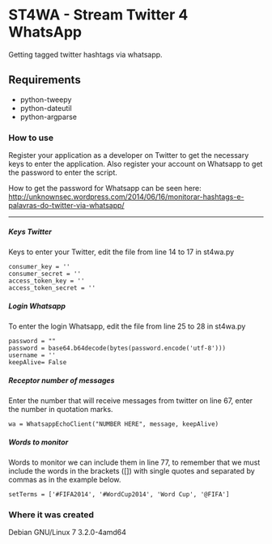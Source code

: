 ST4WA - Stream Twitter 4 WhatsApp
=====
Getting tagged twitter hashtags via whatsapp.

## Requirements ##

* python-tweepy
* python-dateutil
* python-argparse

### How to use ###

Register your application as a developer on Twitter to get the necessary keys to enter the application. 
Also register your account on Whatsapp to get the password to enter the script. 

How to get the password for Whatsapp can be seen here: 
http://unknownsec.wordpress.com/2014/06/16/monitorar-hashtags-e-palavras-do-twitter-via-whatsapp/

---

##### Keys Twitter #####

Keys to enter your Twitter, edit the file from line 14 to 17 in st4wa.py
```
consumer_key = ''                                          
consumer_secret = '' 
access_token_key = ''
access_token_secret = '' 
```

##### Login Whatsapp #####

To enter the login Whatsapp, edit the file from line 25 to 28 in st4wa.py

```
password = ""                                           
password = base64.b64decode(bytes(password.encode('utf-8')))
username = ''                                               
keepAlive= False                                            
```

##### Receptor number of messages #####

Enter the number that will receive messages from twitter on line 67, enter the number in quotation marks.

```
wa = WhatsappEchoClient("NUMBER HERE", message, keepAlive)                                          
```

##### Words to monitor #####
Words to monitor we can include them in line 77, to remember that we must include the words in the brackets ([]) with single quotes and separated by commas as in the example below.

```
setTerms = ['#FIFA2014', '#WordCup2014', 'Word Cup', '@FIFA']                                   
```

### Where it was created ###

Debian GNU/Linux 7 3.2.0-4amd64
